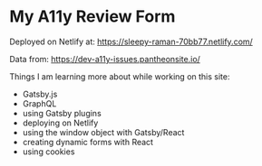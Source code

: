 # My A11y Review Form

Deployed on Netlify at:
https://sleepy-raman-70bb77.netlify.com/

Data from:
https://dev-a11y-issues.pantheonsite.io/

Things I am learning more about while working on this site:

* Gatsby.js
* GraphQL
* using Gatsby plugins
* deploying on Netlify
* using the window object with Gatsby/React
* creating dynamic forms with React
* using cookies

